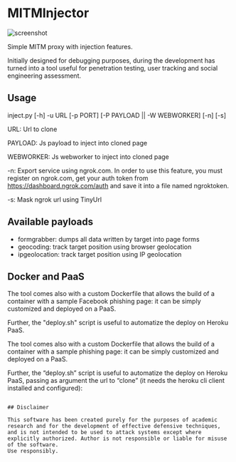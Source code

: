 # MITMInjector

![screenshot](https://www.andreafortuna.org/wp-content/uploads/2019/11/MITMInject.jpg)


Simple MITM proxy with injection features.

Initially designed for debugging purposes, during the development has turned into a tool useful for penetration testing, user tracking and social engineering assessment.


## Usage

inject.py [-h] -u URL [-p PORT] [-P PAYLOAD || -W WEBWORKER] [-n] [-s]

URL: Url to clone

PAYLOAD: Js payload to inject into cloned page

WEBWORKER: Js webworker to inject into cloned page

-n: Export service using ngrok.com. In order to use this feature, you must register on ngrok.com, get your auth token from https://dashboard.ngrok.com/auth and save it into a file named ngroktoken.

-s: Mask ngrok url using TinyUrl

## Available payloads

- formgrabber: dumps all data written by target into page forms
- geocoding: track target position using browser geolocation
- ipgeolocation: track target position using IP geolocation

## Docker and PaaS

The tool comes also with a custom Dockerfile that allows the build of a container with a sample Facebook phishing page: it can be simply customized and deployed on a PaaS.

Further, the "deploy.sh" script is useful to automatize the deploy on Heroku PaaS.

The tool comes also with a custom Dockerfile that allows the build of a container with a sample phishing page: it can be simply customized and deployed on a PaaS.

Further, the “deploy.sh” script is useful to automatize the deploy on Heroku PaaS, passing as argument the url to “clone” (it needs the heroku cli client installed and configured):

```$ ./deploy.sh https://www.facebook.com

## Disclaimer

This software has been created purely for the purposes of academic research and for the development of effective defensive techniques, and is not intended to be used to attack systems except where explicitly authorized. Author is not responsible or liable for misuse of the software. 
Use responsibly.